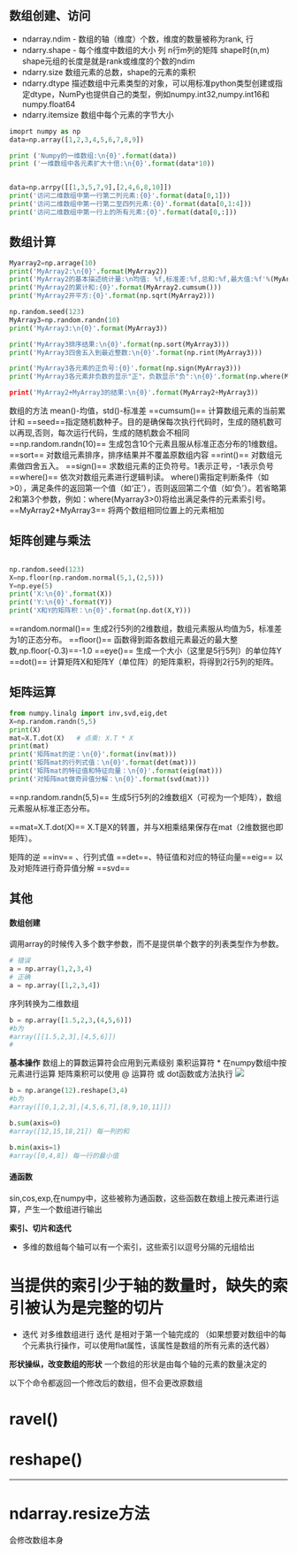 ## 数组创建、访问
- ndarray.ndim - 数组的轴（维度）个数，维度的数量被称为rank,   行
- ndarry.shape - 每个维度中数组的大小             列
n行m列的矩阵  shape时(n,m)
shape元组的长度是就是rank或维度的个数的ndim
- ndarry.size 数组元素的总数，shape的元素的乘积
- ndarry.dtype 描述数组中元素类型的对象，可以用标准python类型创建或指定dtype，NumPy也提供自己的类型，例如numpy.int32,numpy.int16和numpy.float64
- ndarry.itemsize 数组中每个元素的字节大小
```python
imoprt numpy as np
data=np.array([1,2,3,4,5,6,7,8,9])

print ('Numpy的一维数组:\n{0}'.format(data))
print ('一维数组中各元素扩大十倍:\n{0}'.format(data*10))


data=np.arrpy([[1,3,5,7,9],[2,4,6,8,10]])
print('访问二维数组中第一行第二列元素:{0}'.format(data[0,1]))
print('访问二维数组中第一行第二至四列元素:{0}'.format(data[0,1:4]))
print('访问二维数组中第一行上的所有元素:{0}'.format(data[0,:]))

```
## 数组计算
```python
Myarray2=np.arrage(10)
print('MyArray2:\n{0}'.format(MyArray2))
print('MyArray2的基本描述统计量:\n均值: %f,标准差:%f,总和:%f,最大值:%f'%(MyArray2.mean(),MyArray2.std(),MyArray2.sum(),MyArray2.max()))
print('MyArray2的累计和:{0}'.format(MyArray2.cumsum()))
print('MyArray2开平方:{0}'.format(np.sqrt(MyArray2)))

np.random.seed(123)
MyArray3=np.random.randn(10)
print('MyArray3:\n{0}'.format(MyArray3))

print('MyArray3排序结果:\n{0}'.format(np.sort(MyArray3)))
print('MyArray3四舍五入到最近整数:\n{0}'.format(np.rint(MyArray3)))

print('MyArray3各元素的正负号:{0}'.format(np.sign(MyArray3)))
print('MyArray3各元素非负数的显示"正"，负数显示"负":\n{0}'.format(np.where(MyArray3>0,'正','负’)))

print('MyArray2+MyArray3的结果:\n{0}'.format(MyArray2+MyArray3))

```
数组的方法 mean()-均值，std()-标准差 
==cumsum()==  计算数组元素的当前累计和
==seed==指定随机数种子。目的是确保每次执行代码时，生成的随机数可以再现,否则，每次运行代码，生成的随机数会不相同
==np.random.randn(10)== 生成包含10个元素且服从标准正态分布的1维数组。
==sort== 对数组元素排序，排序结果并不覆盖原数组内容
==rint()== 对数组元素做四舍五入。 
==sign()== 求数组元素的正负符号。1表示正号，-1表示负号
==where()== 依次对数组元素进行逻辑判读。 where()需指定判断条件（如>0），满足条件的返回第一个值（如‘正’），否则返回第二个值（如‘负’）。若省略第2和第3个参数，例如：where(Myarray3>0)将给出满足条件的元素索引号。 
==MyArray2+MyArray3== 将两个数组相同位置上的元素相加


## 矩阵创建与乘法

```python

np.random.seed(123)
X=np.floor(np.random.normal(5,1,(2,5)))
Y=np.eye(5)
print('X:\n{0}'.format(X))
print('Y:\n{0}'.format(Y))
print('X和Y的矩阵积：\n{0}'.format(np.dot(X,Y)))

```
==random.normal()== 生成2行5列的2维数组，数组元素服从均值为5，标准差为1的正态分布。
==floor()== 函数得到距各数组元素最近的最大整数,np.floor(-0.3)==-1.0
==eye()== 生成一个大小（这里是5行5列）的单位阵Y
==dot()== 计算矩阵X和矩阵Y（单位阵）的矩阵乘积，将得到2行5列的矩阵。


## 矩阵运算
```python
from numpy.linalg import inv,svd,eig,det
X=np.random.randn(5,5)
print(X)
mat=X.T.dot(X)   # 点乘: X.T * X
print(mat)
print('矩阵mat的逆：\n{0}'.format(inv(mat)))
print('矩阵mat的行列式值：\n{0}'.format(det(mat)))
print('矩阵mat的特征值和特征向量：\n{0}'.format(eig(mat)))
print('对矩阵mat做奇异值分解：\n{0}'.format(svd(mat)))

```

==np.random.randn(5,5)== 生成5行5列的2维数组X（可视为一个矩阵），数组元素服从标准正态分布。 

==mat=X.T.dot(X)== X.T是X的转置，并与X相乘结果保存在mat（2维数据也即矩阵）。

矩阵的逆 ==inv== 、行列式值 ==det==、特征值和对应的特征向量==eig== 以及对矩阵进行奇异值分解 ==svd== 


## 其他
#### 数组创建
调用array的时候传入多个数字参数，而不是提供单个数字的列表类型作为参数。
```python
# 错误
a = np.array(1,2,3,4)
# 正确
a = np.array([1,2,3,4])
```

序列转换为二维数组
```python
b = np.array([1.5,2,3,(4,5,6)])
#b为
#array([[1.5,2,3],[4,5,6]])
#
```
**基本操作**
数组上的算数运算符会应用到元素级别
乘积运算符 * 在numpy数组中按元素进行运算
矩阵乘积可以使用 @ 运算符 或 dot函数或方法执行
![](../Python%E6%9C%BA%E5%99%A8%E5%AD%A6%E4%B9%A0/images/022-09-24%20210742.gif)

```python
b = np.arange(12).reshape(3,4)
#b为
#array([[0,1,2,3],[4,5,6,7],[8,9,10,11]])

b.sum(axis=0)
#array([12,15,18,21]) 每一列的和

b.min(axis=1)
#array([0,4,8]) 每一行的最小值
```

#### 通函数
sin,cos,exp,在numpy中，这些被称为通函数，这些函数在数组上按元素进行运算，产生一个数组进行输出

**索引、切片和迭代**
- 多维的数组每个轴可以有一个索引，这些索引以逗号分隔的元组给出
# 当提供的索引少于轴的数量时，缺失的索引被认为是完整的切片
- 迭代  对多维数组进行 迭代 是相对于第一个轴完成的
（如果想要对数组中的每个元素执行操作，可以使用flat属性，该属性是数组的所有元素的迭代器）

**形状操纵，改变数组的形状**
一个数组的形状是由每个轴的元素的数量决定的

以下个命令都返回一个修改后的数组，但不会更改原数组
# ravel()
# reshape()

---
# ndarray.resize方法
会修改数组本身